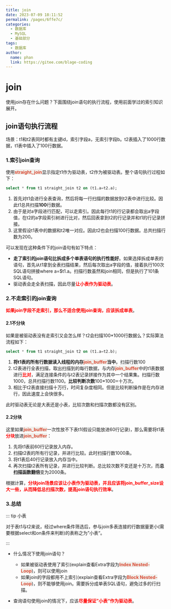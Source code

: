 ```yaml
---
title: join
date: 2023-07-09 18:11:52
permalink: /pages/6ffe7c/
categories:
  - 数据库
  - MySQL
  - 基础部分
tags:
  - 数据库
author: 
  name: phan
  link: https://gitee.com/blage-coding
---
```

# join

使用join存在什么问题？下面围绕join语句的执行流程，使用前面学过的索引知识展开。

## join语句执行流程

场景：t1和t2表同时都有主键id，索引字段a，无索引字段b。t2表插入了1000行数据，t1表中插入了100行数据。

### 1.索引join查询

使用<font style="background: rgb(240, 240, 236)" color="#d94a33">**straight_join**</font>显示指定t1作为驱动表，t2作为被驱动表。整个语句执行过程如下：

```sql
select * from t1 straight_join t2 on (t1.a=t2.a);
```

1. 首先对t1会进行全表查询，然后将每一行扫描的数据放到t2表中进行比较。因此t1总共扫描**100**行数据。
2. 由于是对a字段进行匹配，可以走索引。因此每行t1的行记录都会取出a字段值，在t2的a字段索引树进行比对，然后回表拿到t2的行记录并和t1的行记录拼接。
3. 这里假设t1表中的数据和t2唯一对应。因此t2也会扫描100行数据。总共扫描行数为200。

可以发现在这种条件下的join语句有如下特点：

- **走了索引的join语句比拆成多个单表语句的执行性能好**。如果选择拆成单表的语句，首先从t1拿到全表扫描结果，然后每次取出a字段的值，接着执行100次SQL语句拼接where a=$t1.a。扫描行数虽然和join相同，但是执行了101条SQL语句。
- 驱动表会走全表扫描，因此尽量<font color="red">**让小表作为驱动表**</font>。

### 2.不走索引的join查询

<font color="red">**如果join字段不走索引，那么不适合使用join查询，应该拆成单表**</font>。

#### 2.1不分块

如果是被驱动表没有走索引又会怎么样？t2会扫描100*1000行数据么？实际算法流程如下：

```sql
select * from t1 straight_join t2 on (t1.a=t2.b);
```

1. **将t1表的所有行数据读入线程的内存<font style="background: rgb(240, 240, 236)" color="#d94a33">join_buffer</font>当中**。扫描行数100
2. t2表进行全表扫描，取出扫描到的每行数据，与内存<font style="background: rgb(240, 240, 236)" color="#d94a33">**join_buffer**</font>中的t1表数据进行<font color="red">**比对**</font>，满足连接条件的与t2表记录拼接作为其中一个结果集。扫描行数1000，总共扫描行数1100。**比较判断次数**100*1000=十万次。
3. 相比于t2表直接扫描十万行，时间复杂度相同。但是比较判断操作是在内存进行，因此速度上会快很多。

此时驱动表无论是大表还是小表，比较次数和扫描次数都没有区别。

#### 2.2分块

这里如果<font style="background: rgb(240, 240, 236)" color="#d94a33">**join_buffer**</font>一次性放不下表t1(假设只能放进60行记录)，那么需要将t1表<font color="red">**分块**</font>放进<font style="background: rgb(240, 240, 236)" color="#d94a33">**join_buffer**</font>：

1. 先将t1表前60行记录放入内存。
2. 扫描t2表的所有行记录，并进行比较。此时扫描行数1000条。
3. 将t1表后40行记录放入内存当中。
4. 再次扫描t2表所有记录，并进行比较判断。总比较次数不变还是十万次，而**总扫描函数翻倍**变为2000条。

根据计算，<font color="red">**分块join场景应该让小表作为驱动表，并且应该将join_buffer_size设大一些，从而降低总扫描次数，提高join语句执行效率**</font>。

### 3.总结

::: tip 小表

对于表t1与t2来说，经过where条件筛选后，参与join多表连接的行数据量更小(需要根据select和on条件来判断)的表称之为”小表“。

:::

- 什么情况下使用join语句？
  - 如果被驱动表使用了索引(explain查看Extra字段为<font style="background: rgb(240, 240, 236)" color="#d94a33">**Index Nested-Loop**</font>)，则可以使用join
  - 如果join的字段都用不上索引(explain查看Extra字段为<font style="background: rgb(240, 240, 236)" color="#d94a33">**Block Nested-Loop**</font>)，则不能够使用join。需要拆分成单表SQL语句，避免过多的行扫描。

- 查询语句使用join的情况下，应该<font color="red">**尽量保证”小表“作为驱动表**</font>。